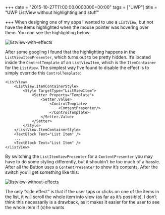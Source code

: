 +++
date = "2015-10-27T11:00:00.0000000+00:00"
tags = ["UWP"]
title = "UWP ListView without highlighting and stuff"

+++
When designing one of my apps I wanted to use a `ListView`, but not have the items highlighted when the mouse pointer was hovering over them. You can see the highlighting below:

![listview-with-effects](/uploads/listview-with-effects.gif)

After some googling I found that the highlighting happens in the `ListViewItemPresenter`, which turns out to be pretty hidden. It’s located inside the `ControlTemplate` of an `ListViewItem`, which is the `ItemContainer` for the `ListView`. The simplest way I’ve found to disable the effect is to simply override this `ControlTemplate`:

```
<ListView>
    <ListView.ItemContainerStyle>
        <Style TargetType="ListViewItem">
            <Setter Property="Template">
                <Setter.Value>
                    <ControlTemplate>
                        <ContentPresenter/>
                    </ControlTemplate>
                </Setter.Value>
            </Setter>
        </Style>
    </ListView.ItemContainerStyle>
    <TextBlock Text="List Item" />
    ...
    <TextBlock Text="List Item" />
</ListView>
```

By switching the `ListItemViewPresenter` for a `ContentPresenter` you may have to do some styling differently, but it shouldn’t be too much of a hassle. After all the Button uses a `ContentPresenter` to show it’s contents. After the switch you’ll get something like this:

![listview-without-effects](/uploads/listview-without-effects.gif)

The only “side effect” is that if the user taps or clicks on one of the items in the list, it will scroll the whole item into view (as far as it’s possible). I don’t think this necessarily is a drawback, as it makes it easier for the user to see the whole item if (s)he wants